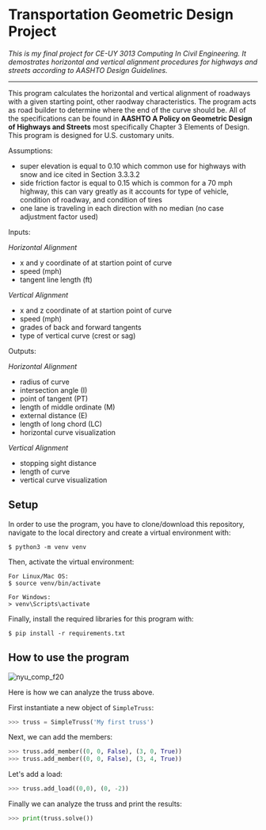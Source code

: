 # Transportation Geometric Design Project

*This is my final project for *CE-UY 3013 Computing In Civil Engineering*.*
*It demostrates horizontal and vertical alignment procedures for highways and streets*
*according to AASHTO Design Guidelines.*

---

This program calculates the horizontal and vertical alignment of roadways with a given starting point, other raodway characteristics.
The program acts as road builder to determine where the end of the curve should be. All of the specifications can be found in **AASHTO A Policy on Geometric Design of Highways and Streets** most specifically Chapter 3 Elements of Design. This program is designed for U.S. customary units.

Assumptions:
* super elevation is equal to 0.10 which common use for highways with snow and ice cited in Section 3.3.3.2
* side friction factor is equal to 0.15 which is common for a 70 mph highway, this can vary greatly as it accounts for type of vehicle, condition of
roadway, and condition of tires
* one lane is traveling in each direction with no median (no case adjustment factor used)

Inputs:

*Horizontal Alignment*

* x and y coordinate of at startion point of curve
* speed (mph)
* tangent line length (ft)

*Vertical Alignment*

* x and z coordinate of at startion point of curve
* speed (mph)
* grades of back and forward tangents
* type of vertical curve (crest or sag)

Outputs:

*Horizontal Alignment*

* radius of curve
* intersection angle (I)
* point of tangent (PT)
* length of middle ordinate (M)
* external distance (E)
* length of long chord (LC)
* horizontal curve visualization

*Vertical Alignment*

* stopping sight distance
* length of curve
* vertical curve visualization



## Setup

In order to use the program, you have to clone/download this repository,
navigate to the local directory and create a virtual environment with:

```
$ python3 -m venv venv
```

Then, activate the virtual environment:

```
For Linux/Mac OS:
$ source venv/bin/activate

For Windows:
> venv\Scripts\activate
```

Finally, install the required libraries for this program with:

```
$ pip install -r requirements.txt
```


## How to use the program

<img src="https://storage.googleapis.com/nm-static/computing_maloof2_20200927.png" alt="nyu_comp_f20" style="max-height:100px">

Here is how we can analyze the truss above.

First instantiate a new object of ``SimpleTruss``:

```python
>>> truss = SimpleTruss('My first truss')
```

Next, we can add the members:

```python
>>> truss.add_member((0, 0, False), (3, 0, True))
>>> truss.add_member((0, 0, False), (3, 4, True))
```

Let's add a load:

```python
>>> truss.add_load((0,0), (0, -2))
```

Finally we can analyze the truss and print the results:

```python
>>> print(truss.solve())
```
